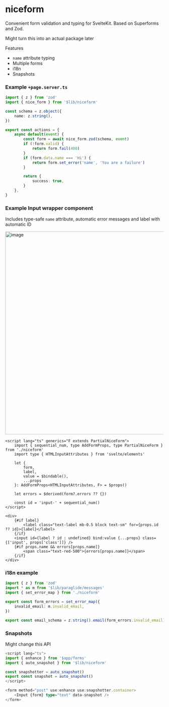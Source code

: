 # niceform
Convenient form validation and typing for SvelteKit. Based on Superforms and Zod.

Might turn this into an actual package later

Features
- `name` attribute typing
- Multiple forms
- i18n
- Snapshots

### Example `+page.server.ts`
```ts
import { z } from 'zod'
import { nice_form } from '$lib/niceform'

const schema = z.object({
	name: z.string(),
})

export const actions = {
	async default(event) {
		const form = await nice_form.zod(schema, event)
		if (!form.valid) {
			return form.fail(400)
		}
		if (form.data.name === 'Hi') {
			return form.set_error('name', 'You are a failure')
		}

		return {
			success: true,
		}
	},
}
```

### Example Input wrapper component

Includes type-safe `name` attribute, automatic error messages and label with automatic ID

<img width="644" alt="image" src="https://github.com/user-attachments/assets/f1013bc2-5e61-4a50-b8c4-f3dafa54d3c3" />


```svelte
<script lang="ts" generics="F extends PartialNiceForm">
	import { sequential_num, type AddFormProps, type PartialNiceForm } from './niceform'
	import type { HTMLInputAttributes } from 'svelte/elements'

	let {
		form,
		label,
		value = $bindable(),
		...props
	}: AddFormProps<HTMLInputAttributes, F> = $props()

	let errors = $derived(form?.errors ?? {})

	const id = 'input-' + sequential_num()
</script>

<div>
	{#if label}
		<label class="text-label mb-0.5 block text-sm" for={props.id ?? id}>{label}</label>
	{/if}
	<input id={label ? id : undefined} bind:value {...props} class={['input', props['class']]} />
	{#if props.name && errors[props.name]}
		<span class="text-red-500">{errors[props.name]}</span>
	{/if}
</div>

```

### i18n example
```ts
import { z } from 'zod'
import * as m from '$lib/paraglide/messages'
import { set_error_map } from './niceform'

export const form_errors = set_error_map({
	invalid_email: m.invalid_email,
})

export const email_schema = z.string().email(form_errors.invalid_email).max(100)
```

### Snapshots

Might change this API

```ts
<script lang="ts">
import { enhance } from '$app/forms'
import { auto_snapshot } from '$lib/niceform'

const snapshotter = auto_snapshot()
export const snapshot = auto_snapshot()
</script>

<form method="post" use:enhance use:snapshotter.container>
	<Input {form} type="text" data-snapshot />
</form>
```
